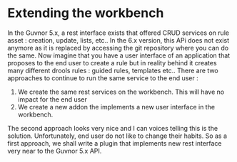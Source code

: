 # Extending the workbench


In the Guvnor 5.x, a rest interface exists that offered CRUD services on rule asset : creation, update, lists, etc..
In the 6.x version, this APi does not exist anymore  as it is replaced by accessing the git repository where you can do the same.
Now imagine that you have a user interface of an application that proposes to the end user to create a rule but in reality behind it creates many different drools rules : guided rules, templates etc.. 
There are two approaches to continue to run the same service to the end user : 
1) We create the same rest services on the workbench. This will have no impact for the end user
2) We create a new addon the implements a new user interface in the workbench.

The second approach looks very nice and I can voices telling this is the solution.
Unfortunately, end user do not like to change their habits. So as a first approach, we shall write a plugin that implements new rest interface very near to the Guvnor 5.x API. 


